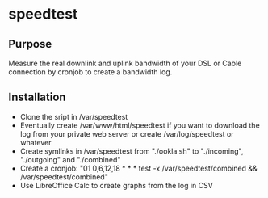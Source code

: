 # speedtest

## Purpose

Measure the real downlink and uplink bandwidth of your DSL or Cable connection by cronjob to create a bandwidth log.

## Installation

* Clone the sript in /var/speedtest
* Eventually create /var/www/html/speedtest if you want to download the log from your private web server or create /var/log/speedtest or whatever
* Create symlinks in /var/speedtest from "./ookla.sh" to "./incoming", "./outgoing" and "./combined"
* Create a cronjob: "01 0,6,12,18 * * * test -x /var/speedtest/combined && /var/speedtest/combined"
* Use LibreOffice Calc to create graphs from the log in CSV

